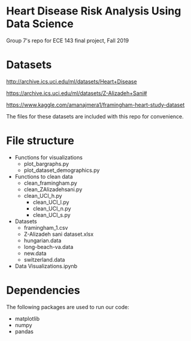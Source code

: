# Heart Disease Risk Analysis Using Data Science
Group 7's repo for ECE 143 final project, Fall 2019


# Datasets
http://archive.ics.uci.edu/ml/datasets/Heart+Disease

https://archive.ics.uci.edu/ml/datasets/Z-Alizadeh+Sani#

https://www.kaggle.com/amanajmera1/framingham-heart-study-dataset

The files for these datasets are included with this repo for convenience.

# File structure
- Functions for visualizations
  - plot_bargraphs.py
  - plot_dataset_demographics.py
- Functions to clean data
  - clean_framingham.py
  - clean_ZAlizadehsani.py
  - clean_UCI_h.py
	- clean_UCI_l.py
	- clean_UCI_n.py
	- clean_UCI_s.py
- Datasets
  - framingham_1.csv
  - Z-Alizadeh sani dataset.xlsx
  - hungarian.data
  - long-beach-va.data
  - new.data
  - switzerland.data
- Data Visualizations.ipynb

# Dependencies
The following packages are used to run our code:
- matplotlib
- numpy
- pandas

